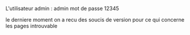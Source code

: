 L'utilisateur admin : admin  mot de passe 12345

le derniere moment on a recu des soucis de version pour ce qui concerne les pages introuvable
